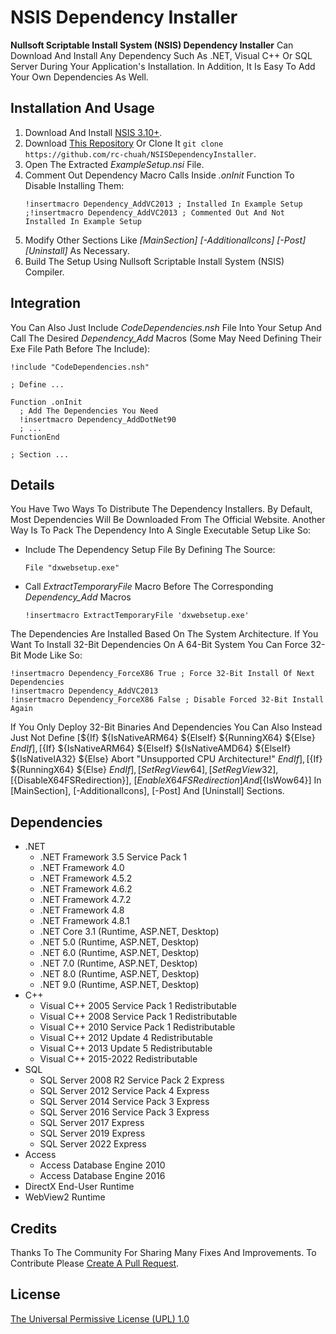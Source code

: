 # NSIS Dependency Installer

**Nullsoft Scriptable Install System (NSIS) Dependency Installer** Can Download And Install Any Dependency Such As .NET, Visual C++ Or SQL Server During Your Application's Installation. In Addition, It Is Easy To Add Your Own Dependencies As Well.

## Installation And Usage

1. Download And Install [NSIS 3.10+](https://nsis.sourceforge.io/Main_Page).
2. Download [This Repository](https://github.com/rc-chuah/NSISDependencyInstaller/archive/main.zip) Or Clone It `git clone https://github.com/rc-chuah/NSISDependencyInstaller`.
3. Open The Extracted _ExampleSetup.nsi_ File.
4. Comment Out Dependency Macro Calls Inside _.onInit_ Function To Disable Installing Them:
    ```nsis
    !insertmacro Dependency_AddVC2013 ; Installed In Example Setup
    ;!insertmacro Dependency_AddVC2013 ; Commented Out And Not Installed In Example Setup
    ```
5. Modify Other Sections Like _[MainSection] [-AdditionalIcons] [-Post] [Uninstall]_ As Necessary.
6. Build The Setup Using Nullsoft Scriptable Install System (NSIS) Compiler.

## Integration

You Can Also Just Include _CodeDependencies.nsh_ File Into Your Setup And Call The Desired _Dependency_Add_ Macros (Some May Need Defining Their Exe File Path Before The Include):

```nsis
!include "CodeDependencies.nsh"

; Define ...

Function .onInit
  ; Add The Dependencies You Need
  !insertmacro Dependency_AddDotNet90
  ; ...
FunctionEnd

; Section ...
```

## Details

You Have Two Ways To Distribute The Dependency Installers. By Default, Most Dependencies Will Be Downloaded From The Official Website. Another Way Is To Pack The Dependency Into A Single Executable Setup Like So:

* Include The Dependency Setup File By Defining The Source:

    ```nsis
    File "dxwebsetup.exe"
    ```

* Call _ExtractTemporaryFile_ Macro Before The Corresponding _Dependency_Add_ Macros

    ```nsis
    !insertmacro ExtractTemporaryFile 'dxwebsetup.exe'
    ```

The Dependencies Are Installed Based On The System Architecture. If You Want To Install 32-Bit Dependencies On A 64-Bit System You Can Force 32-Bit Mode Like So:

```nsis
!insertmacro Dependency_ForceX86 True ; Force 32-Bit Install Of Next Dependencies
!insertmacro Dependency_AddVC2013
!insertmacro Dependency_ForceX86 False ; Disable Forced 32-Bit Install Again
```

If You Only Deploy 32-Bit Binaries And Dependencies You Can Also Instead Just Not Define [${If} ${IsNativeARM64} ${ElseIf} ${RunningX64} ${Else} ${EndIf}], [${If} ${IsNativeARM64} ${ElseIf} ${IsNativeAMD64} ${ElseIf} ${IsNativeIA32} ${Else} Abort "Unsupported CPU Architecture!" ${EndIf}], [${If} ${RunningX64} ${Else} ${EndIf}], [SetRegView 64], [SetRegView 32], [${DisableX64FSRedirection}], [${EnableX64FSRedirection}] And [${IsWow64}] In [MainSection], [-AdditionalIcons], [-Post] And [Uninstall] Sections.

## Dependencies

* .NET
    * .NET Framework 3.5 Service Pack 1
    * .NET Framework 4.0
    * .NET Framework 4.5.2
    * .NET Framework 4.6.2
    * .NET Framework 4.7.2
    * .NET Framework 4.8
    * .NET Framework 4.8.1
    * .NET Core 3.1 (Runtime, ASP.NET, Desktop)
    * .NET 5.0 (Runtime, ASP.NET, Desktop)
    * .NET 6.0 (Runtime, ASP.NET, Desktop)
    * .NET 7.0 (Runtime, ASP.NET, Desktop)
    * .NET 8.0 (Runtime, ASP.NET, Desktop)
    * .NET 9.0 (Runtime, ASP.NET, Desktop)
* C++
    * Visual C++ 2005 Service Pack 1 Redistributable
    * Visual C++ 2008 Service Pack 1 Redistributable
    * Visual C++ 2010 Service Pack 1 Redistributable
    * Visual C++ 2012 Update 4 Redistributable
    * Visual C++ 2013 Update 5 Redistributable
    * Visual C++ 2015-2022 Redistributable
* SQL
    * SQL Server 2008 R2 Service Pack 2 Express
    * SQL Server 2012 Service Pack 4 Express
    * SQL Server 2014 Service Pack 3 Express
    * SQL Server 2016 Service Pack 3 Express
    * SQL Server 2017 Express
    * SQL Server 2019 Express
    * SQL Server 2022 Express
* Access
    * Access Database Engine 2010
    * Access Database Engine 2016
* DirectX End-User Runtime
* WebView2 Runtime

## Credits

Thanks To The Community For Sharing Many Fixes And Improvements. To Contribute Please [Create A Pull Request](https://github.com/rc-chuah/NSISDependencyInstaller/pulls).

## License

[The Universal Permissive License (UPL) 1.0](https://github.com/rc-chuah/NSISDependencyInstaller/blob/main/LICENSE.md)
